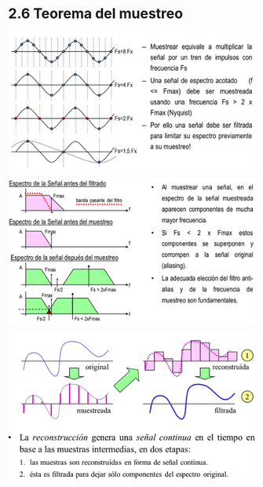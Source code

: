 # 2.6 Teorema del muestreo

![](../.gitbook/assets/image%20%2825%29.png)

  


![](../.gitbook/assets/image%20%2843%29.png)

  


![](../.gitbook/assets/image%20%2864%29.png)

